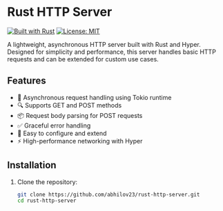 # Rust HTTP Server

[![Built with Rust](https://img.shields.io/badge/built%20with-Rust-orange.svg)](https://www.rust-lang.org/)
[![License: MIT](https://img.shields.io/badge/License-MIT-yellow.svg)](https://opensource.org/licenses/MIT)

A lightweight, asynchronous HTTP server built with Rust and Hyper. Designed for simplicity and performance, this server handles basic HTTP requests and can be extended for custom use cases.

## Features

- 🚀 Asynchronous request handling using Tokio runtime
- 🔍 Supports GET and POST methods
- 📦 Request body parsing for POST requests
- ✅ Graceful error handling
- 🔧 Easy to configure and extend
- ⚡ High-performance networking with Hyper

## Installation

1. Clone the repository:
   ```bash
   git clone https://github.com/abhilov23/rust-http-server.git
   cd rust-http-server

   